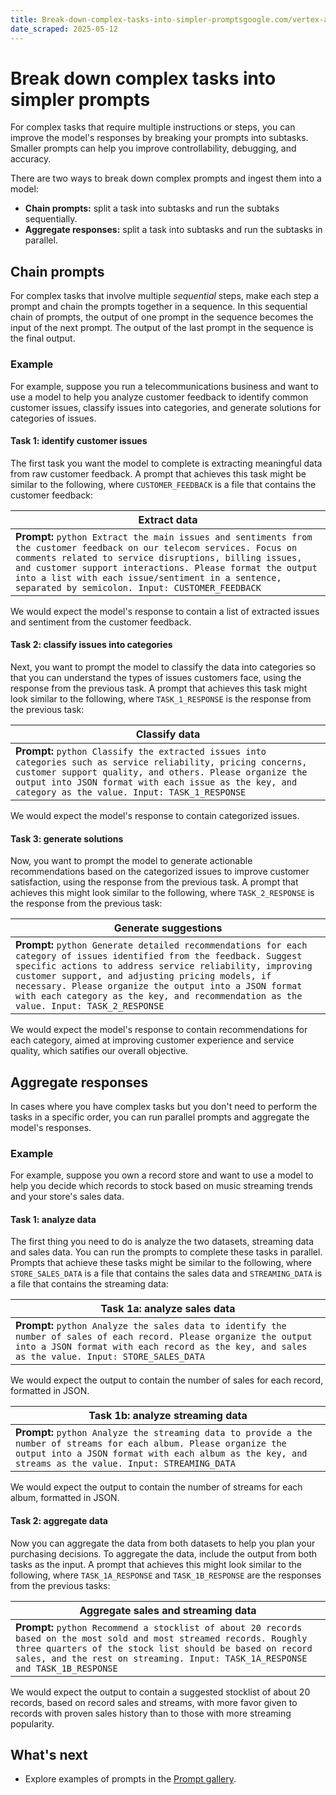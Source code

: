 ```yaml
---
title: Break-down-complex-tasks-into-simpler-promptsgoogle.com/vertex-ai/generative-ai/docs/learn/prompts/break-down-prompts
date_scraped: 2025-05-12
---
```


# Break down complex tasks into simpler prompts 

For complex tasks that require multiple instructions or steps, you can improve the model's
responses by breaking your prompts into subtasks. Smaller prompts can help you improve
controllability, debugging, and accuracy.

There are two ways to break down complex prompts and ingest them into a model:

- **Chain prompts:** split a task into subtasks and run the subtaks
 sequentially.
- **Aggregate responses:** split a task into subtasks and run the subtasks in
 parallel.

## Chain prompts

For complex tasks that involve multiple *sequential* steps, make each step a prompt and
chain the prompts together in a sequence. In this sequential chain of prompts, the output of one
prompt in the sequence becomes the input of the next prompt. The output of the last prompt in the
sequence is the final output.

### Example

For example, suppose you run a telecommunications business and want to use a model to help you
analyze customer feedback to identify common customer issues, classify issues into categories, and
generate solutions for categories of issues.

#### Task 1: identify customer issues

The first task you want the model to complete is extracting meaningful data from raw customer
feedback. A prompt that achieves this task might be similar to the following, where
`CUSTOMER_FEEDBACK` is a file that contains the customer feedback:

| Extract data |
| --- |
| **Prompt:** ```python Extract the main issues and sentiments from the customer feedback on our telecom services. Focus on comments related to service disruptions, billing issues, and customer support interactions. Please format the output into a list with each issue/sentiment in a sentence, separated by semicolon. Input: CUSTOMER_FEEDBACK ``` |

We would expect the model's response to contain a list of extracted issues and sentiment from the
customer feedback.

#### Task 2: classify issues into categories

Next, you want to prompt the model to classify the data into categories so that you can
understand the types of issues customers face, using the response from the previous task. A prompt
that achieves this task might look similar to the following, where
`TASK_1_RESPONSE` is the response from the previous task:

| Classify data |
| --- |
| **Prompt:** ```python Classify the extracted issues into categories such as service reliability, pricing concerns, customer support quality, and others. Please organize the output into JSON format with each issue as the key, and category as the value. Input: TASK_1_RESPONSE ``` |

We would expect the model's response to contain categorized issues.

#### Task 3: generate solutions

Now, you want to prompt the model to generate actionable recommendations based on the
categorized issues to improve customer satisfaction, using the response from the previous task. A
prompt that achieves this might look similar to the following, where
`TASK_2_RESPONSE` is the response from the previous task:

| Generate suggestions |
| --- |
| **Prompt:** ```python Generate detailed recommendations for each category of issues identified from the feedback. Suggest specific actions to address service reliability, improving customer support, and adjusting pricing models, if necessary. Please organize the output into a JSON format with each category as the key, and recommendation as the value. Input: TASK_2_RESPONSE ``` |

We would expect the model's response to contain recommendations for each category, aimed at
improving customer experience and service quality, which satifies our overall objective.

## Aggregate responses

In cases where you have complex tasks but you don't need to perform the tasks in a specific
order, you can run parallel prompts and aggregate the model's responses.

### Example

For example, suppose you own a record store and want to use a model to help you decide which
records to stock based on music streaming trends and your store's sales data.

#### Task 1: analyze data

The first thing you need to do is analyze the two datasets, streaming data and sales data. You
can run the prompts to complete these tasks in parallel. Prompts that achieve these tasks might be
similar to the following, where `STORE_SALES_DATA` is a file that contains
the sales data and `STREAMING_DATA` is a file that contains the streaming
data:

| Task 1a: analyze sales data |
| --- |
| **Prompt:** ```python Analyze the sales data to identify the number of sales of each record. Please organize the output into a JSON format with each record as the key, and sales as the value. Input: STORE_SALES_DATA ``` |

We would expect the output to contain the number of sales for each record, formatted in JSON.

| Task 1b: analyze streaming data |
| --- |
| **Prompt:** ```python Analyze the streaming data to provide a the number of streams for each album. Please organize the output into a JSON format with each album as the key, and streams as the value. Input: STREAMING_DATA ``` |

We would expect the output to contain the number of streams for each album, formatted in JSON.

#### Task 2: aggregate data

Now you can aggregate the data from both datasets to help you plan your purchasing decisions. To
aggregate the data, include the output from both tasks as the input. A prompt that achieves this
might look similar to the following, where `TASK_1A_RESPONSE` and
`TASK_1B_RESPONSE` are the responses from the previous tasks:

| Aggregate sales and streaming data |
| --- |
| **Prompt:** ```python Recommend a stocklist of about 20 records based on the most sold and most streamed records. Roughly three quarters of the stock list should be based on record sales, and the rest on streaming. Input: TASK_1A_RESPONSE and TASK_1B_RESPONSE ``` |

We would expect the output to contain a suggested stocklist of about 20 records, based on record
sales and streams, with more favor given to records with proven sales history than to those with
more streaming popularity.

## What's next

- Explore examples of prompts in the
 [Prompt gallery](https://cloud.google.com/vertex-ai/generative-ai/docs/prompt-gallery).